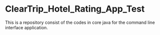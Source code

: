 # ClearTrip_Hotel_Rating_App_Test
This is a repository consist of the codes in core java for the command line interface application.
